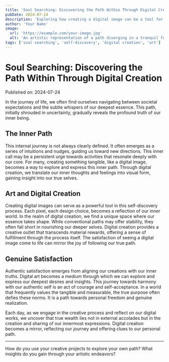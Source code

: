 ```yaml
---
title: 'Soul Searching: Discovering the Path Within Through Digital Creation'
pubDate: 2024-07-24
description: 'Exploring how creating a digital image can be a tool for uncovering our true purpose and finding genuine satisfaction.'
author: 'Your Name'
image:
  url: 'https://example.com/your-image.jpg'
  alt: 'An artistic representation of a path diverging in a tranquil forest.'
tags: ['soul searching', 'self-discovery', 'digital creation', 'art']
---
```


# Soul Searching: Discovering the Path Within Through Digital Creation

Published on: 2024-07-24

In the journey of life, we often find ourselves navigating between societal expectations and the subtle whispers of our deepest essence. This path, initially shrouded in uncertainty, gradually reveals the profound truth of our inner being.

## The Inner Path

This internal journey is not always clearly defined. It often emerges as a series of intuitions and nudges, guiding us toward new directions. This inner call may be a persistent urge towards activities that resonate deeply with our core. For many, creating something tangible, like a digital image, becomes a way to explore and express this inner path. Through digital creation, we translate our inner thoughts and feelings into visual form, gaining insight into our true selves.

## Art and Digital Creation

Creating digital images can serve as a powerful tool in this self-discovery process. Each pixel, each design choice, becomes a reflection of our inner world. In the realm of digital creation, we find a unique space where our essence takes shape. While conventional paths may offer stability, they often fall short in nourishing our deeper selves. Digital creation provides a creative outlet that transcends material rewards, offering a sense of fulfillment through the process itself. The satisfaction of seeing a digital image come to life can mirror the joy of following our true path.

## Genuine Satisfaction

Authentic satisfaction emerges from aligning our creations with our inner truths. Digital art becomes a medium through which we can explore and express our deepest desires and insights. This journey towards harmony with our authentic self is an act of courage and self-acceptance. In a world that frequently values the tangible and measurable, the true purpose often defies these norms. It is a path towards personal freedom and genuine realization.

Each day, as we engage in the creative process and reflect on our digital works, we uncover that true wealth lies not in external accolades but in the creation and sharing of our innermost expressions. Digital creation becomes a mirror, reflecting our journey and offering clues to our personal path.

---

How do you use your creative projects to explore your own path? What insights do you gain through your artistic endeavors?
